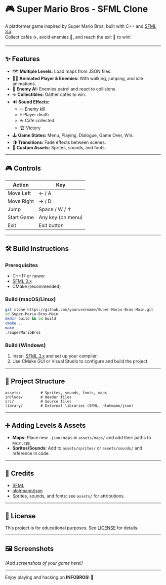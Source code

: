 # 🎮 Super Mario Bros - SFML Clone

A platformer game inspired by Super Mario Bros, built with C++ and [SFML 3.x](https://www.sfml-dev.org/).  
Collect cafés ☕, avoid enemies 👾, and reach the exit 🚪 to win!

---

## ✨ Features

- 🗺️ **Multiple Levels:** Load maps from JSON files.
- 🏃‍♂️ **Animated Player & Enemies:** With walking, jumping, and idle animations.
- 👾 **Enemy AI:** Enemies patrol and react to collisions.
- ☕ **Collectibles:** Gather cafés to win.
- 🔊 **Sound Effects:**  
  - 💥 Enemy kill  
  - 💀 Player death  
  - ☕ Café collected  
  - 🏆 Victory
- 🕹️ **Game States:** Menu, Playing, Dialogue, Game Over, Win.
- 🌗 **Transitions:** Fade effects between scenes.
- 🎨 **Custom Assets:** Sprites, sounds, and fonts.

---

## 🎮 Controls

| Action         | Key                |
|----------------|--------------------|
| Move Left      | ← / A              |
| Move Right     | → / D              |
| Jump           | Space / W / ↑      |
| Start Game     | Any key (on menu)  |
| Exit           | Exit button        |

---

## 🛠️ Build Instructions

### Prerequisites

- C++17 or newer
- [SFML 3.x](https://www.sfml-dev.org/download.php)  
- CMake (recommended)

### Build (macOS/Linux)

```sh
git clone https://github.com/yourusername/Super-Mario-Bros-Main.git
cd Super-Mario-Bros-Main
mkdir build && cd build
cmake ..
make
./SuperMarioBros
```

### Build (Windows)

1. Install [SFML 3.x](https://www.sfml-dev.org/download.php) and set up your compiler.
2. Use CMake GUI or Visual Studio to configure and build the project.

---

## 📁 Project Structure

```
assets/         # Sprites, sounds, fonts, maps
include/        # Header files
src/            # Source files
library/        # External libraries (SFML, nlohmann/json)
```

---

## ➕ Adding Levels & Assets

- **Maps:** Place new `.json` maps in `assets/maps/` and add their paths to `main.cpp`.
- **Sprites/Sounds:** Add to `assets/sprites/` or `assets/sounds/` and reference in code.

---

## 🙏 Credits

- [SFML](https://www.sfml-dev.org/)
- [nlohmann/json](https://github.com/nlohmann/json)
- Sprites, sounds, and fonts: see `assets/` for attributions.

---

## 📜 License

This project is for educational purposes. See [LICENSE](LICENSE) for details.

---

## 🖼️ Screenshots

*(Add screenshots of your game here!)*

---

Enjoy playing and hacking on **INFOBROS**! 🚀